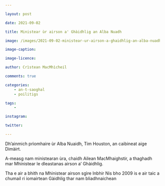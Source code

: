 ```yaml
---

layout: post

date: 2021-09-02

title: Ministear ùr airson a' Ghàidhlig an Alba Nuadh

image: /images/2021-09-02-ministear-ur-airson-a-ghaidhlig-an-alba-nuadh.jpg

image-caption:

image-licence:

author: Crìstean MacMhìcheil

comments: true

categories:
    - an-t-saoghal
    - poilitigs

tags:
    -

instagram:

twitter:

---
```


Dh’ainmich prìomhaire ùr Alba Nuaidh, Tim Houston, an caibineat aige Dimàirt.

<!--more-->

A-measg nam ministearan ùra, chaidh Ailean MacMhaighstir, a thaghadh mar Mhinistear le dleastanas airson a’ Ghàidhlig.

Tha e air a bhith na Mhinistear airson sgìre Inbhir Nis bho 2009 is e air taic a chumail ri iomairtean Gàidhlig thar nam bliadhnaichean
